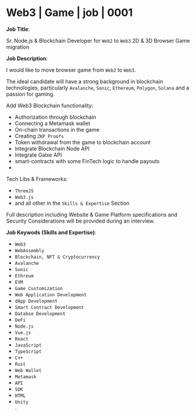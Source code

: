 # Web3 | Game | job | 0001


**Job Title**: 

Sr. Node.js & Blockchain Developer for `Web2` to `Web3` 2D & 3D Browser Game migration


**Job Description**: 

I would like to move browser game from `Web2` to `Web3`.

The ideal candidate will have a strong background in blockchain technologies, particularly `Avalanche`, `Sonic`, `Ethereum`, `Polygon`, `Solana` and a passion for gaming.

Add Web3 Blockchain functionality:

- Authorization through blockchain
- Connecting a Metamask wallet
- On-chain transactions in the game
- Creating `ZKP Proofs`
- Token withdrawal from the game to blockchain account
- Integrate Blockchain Node API
- Integrate Galxe API
- smart-contracts with some FinTech logic to handle payouts
- 
Tech Libs & Frameworks:
- `ThreeJS`
- `Web3.js`
- and all other in the `Skills & Expertise` Section

Full description including Website & Game Platform specifications and Security Considerations will be provided during an interview.


**Job Keywods (Skills and Expertise)**:

- `Web3`
- `WebAssembly`
- `Blockchain, NFT & Cryptocurrency`
- `Avalanche`
- `Sonic`
- `Ethreum`
- `EVM`
- `Game Customization`
- `Web Application Development`
- `dApp Development`
- `Smart Contract Development`
- `Databse Development`
- `DeFi`
- `Node.js`
- `Vue.js`
- `React`
- `JavaScript`
- `TypeScript`
- `C++`
- `Rust`
- `Web Wallet`
- `Metamask`
- `API`
- `SDK`
- `HTML`
- `Unity`  
. 
